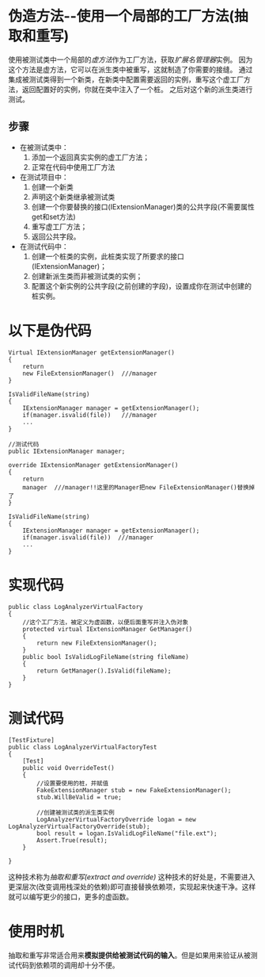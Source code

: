 # 伪造方法--使用一个局部的工厂方法(抽取和重写)

使用被测试类中一个局部的*虚方法*作为工厂方法，获取*扩展名管理器*实例。
因为这个方法是虚方法，它可以在派生类中被重写，这就制造了你需要的接缝。
通过集成被测试类得到一个新类，在新类中配置需要返回的实例，重写这个虚工厂方法，返回配置好的实例，你就在类中注入了一个桩。
之后对这个新的派生类进行测试。

## 步骤
* 在被测试类中：
  1. 添加一个返回真实实例的虚工厂方法；
  2. 正常在代码中使用工厂方法
* 在测试项目中：
  1. 创建一个新类
  2. 声明这个新类继承被测试类
  3. 创建一个你要替换的接口(IExtensionManager)类的公共字段(不需要属性get和set方法)
  4. 重写虚工厂方法；
  5. 返回公共字段。
* 在测试代码中：
  1. 创建一个桩类的实例，此桩类实现了所要求的接口(IExtensionManager)；
  2. 创建新派生类而非被测试类的实例；
  3. 配置这个新实例的公共字段(之前创建的字段)，设置成你在测试中创建的桩实例。

# 以下是伪代码

```
Virtual IExtensionManager getExtensionManager()
{
    return 
    new FileExtensionManager()  ///manager
}
 
IsValidFileName(string)
{
    IExtensionManager manager = getExtensionManager();
    if(manager.isvalid(file))   ///manager
    ...
}
     
//测试代码
public IExtensionManager manager;

override IExtensionManager getExtensionManager()
{
    return
    manager  ///manager!!这里的Manager把new FileExtensionManager()替换掉了
}
 
IsValidFileName(string)
{
    IExtensionManager manager = getExtensionManager();
    if(manager.isvalid(file))  ///manager
    ...
}
```

# 实现代码
```
public class LogAnalyzerVirtualFactory
{
    //这个工厂方法，被定义为虚函数，以便后面重写并注入伪对象
    protected virtual IExtensionManager GetManager()
    {
        return new FileExtensionManager();
    }
    public bool IsValidLogFileName(string fileName)
    {
        return GetManager().IsValid(fileName);
    }
}
```

# 测试代码

```
[TestFixture]
public class LogAnalyzerVirtualFactoryTest
{
    [Test]
    public void OverrideTest()
    {
        //设置要使用的桩，并赋值
        FakeExtensionManager stub = new FakeExtensionManager();
        stub.WillBeValid = true;

        //创建被测试类的派生类实例
        LogAnalyzerVirtualFactoryOverride logan = new LogAnalyzerVirtualFactoryOverride(stub);
        bool result = logan.IsValidLogFileName("file.ext");
        Assert.True(result);
    }

}
```

这种技术称为*抽取和重写(extract and override)*
这种技术的好处是，不需要进入更深层次(改变调用栈深处的依赖)即可直接替换依赖项，实现起来快速干净。这样就可以编写更少的接口，更多的虚函数。

# 使用时机
抽取和重写非常适合用来**模拟提供给被测试代码的输入**。但是如果用来验证从被测试代码到依赖项的调用却十分不便。
